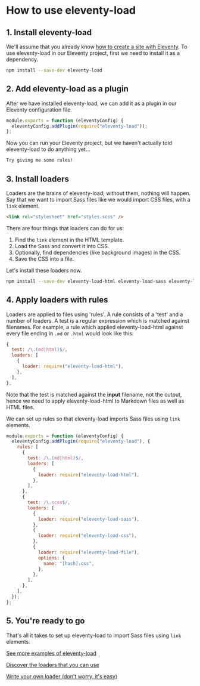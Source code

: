 # How to use eleventy-load

## 1. Install eleventy-load

We'll assume that you already know [how to create a site with Eleventy](https://www.11ty.dev/docs/getting-started/). To use eleventy-load in our Eleventy project, first we need to install it as a dependency.

```sh
npm install --save-dev eleventy-load
```

## 2. Add eleventy-load as a plugin

After we have installed eleventy-load, we can add it as a plugin in our Eleventy configuration file.

```js {data-file=".eleventy.js"}
module.exports = function (eleventyConfig) {
  eleventyConfig.addPlugin(require("eleventy-load"));
};
```

Now you can run your Eleventy project, but we haven't actually told eleventy-load to do anything yet...

```sh
Try giving me some rules!
```

## 3. Install loaders

Loaders are the brains of eleventy-load; without them, nothing will happen. Say that we want to import Sass files like we would import CSS files, with a `link` element.

```html {data-file="index.html"}
<link rel="stylesheet" href="styles.scss" />
```

There are four things that loaders can do for us:

1. Find the `link` element in the HTML template.
2. Load the Sass and convert it into CSS.
3. Optionally, find dependencies (like background images) in the CSS.
4. Save the CSS into a file.

Let's install these loaders now.

```sh
npm install --save-dev eleventy-load-html eleventy-load-sass eleventy-load-css eleventy-load-file
```

## 4. Apply loaders with rules

Loaders are applied to files using 'rules'. A rule consists of a 'test' and a number of loaders. A test is a regular expression which is matched against filenames. For example, a rule which applied eleventy-load-html against every file ending in `.md` or `.html` would look like this:

```js
{
  test: /\.(md|html)$/,
  loaders: [
    {
      loader: require("eleventy-load-html"),
    },
  ],
},
```

Note that the test is matched against the **input** filename, not the output, hence we need to apply eleventy-load-html to Markdown files as well as HTML files.

We can set up rules so that eleventy-load imports Sass files using `link` elements.

```js {data-file=".eleventy.js"}
module.exports = function (eleventyConfig) {
  eleventyConfig.addPlugin(require("eleventy-load"), {
    rules: [
      {
        test: /\.(md|html)$/,
        loaders: [
          {
            loader: require("eleventy-load-html"),
          },
        ],
      },
      {
        test: /\.scss$/,
        loaders: [
          {
            loader: require("eleventy-load-sass"),
          },
          {
            loader: require("eleventy-load-css"),
          },
          {
            loader: require("eleventy-load-file"),
            options: {
              name: "[hash].css",
            },
          },
        ],
      },
    ],
  });
};
```

## 5. You're ready to go

That's all it takes to set up eleventy-load to import Sass files using `link` elements.

<div class="content__links">

[See more examples of eleventy-load](/examples/)

[Discover the loaders that you can use](/loaders/)

[Write your own loader (don't worry, it's easy)](/api/)

</div>
